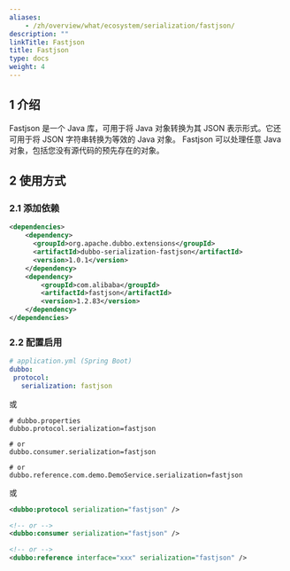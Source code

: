 ```yaml
---
aliases:
    - /zh/overview/what/ecosystem/serialization/fastjson/
description: ""
linkTitle: Fastjson
title: Fastjson
type: docs
weight: 4
---
```




## 1 介绍

Fastjson 是一个 Java 库，可用于将 Java 对象转换为其 JSON 表示形式。它还可用于将 JSON 字符串转换为等效的 Java 对象。 Fastjson 可以处理任意 Java 对象，包括您没有源代码的预先存在的对象。

## 2 使用方式

### 2.1 添加依赖

```xml
<dependencies>
    <dependency>
      <groupId>org.apache.dubbo.extensions</groupId>
      <artifactId>dubbo-serialization-fastjson</artifactId>
      <version>1.0.1</version>
    </dependency>
    <dependency>
        <groupId>com.alibaba</groupId>
        <artifactId>fastjson</artifactId>
        <version>1.2.83</version>
    </dependency>
</dependencies>
```

### 2.2 配置启用


```yaml
# application.yml (Spring Boot)
dubbo:
 protocol:
   serialization: fastjson
```
或
```properties
# dubbo.properties
dubbo.protocol.serialization=fastjson

# or
dubbo.consumer.serialization=fastjson

# or
dubbo.reference.com.demo.DemoService.serialization=fastjson
```
或
```xml
<dubbo:protocol serialization="fastjson" />

<!-- or -->
<dubbo:consumer serialization="fastjson" />

<!-- or -->
<dubbo:reference interface="xxx" serialization="fastjson" />
```
